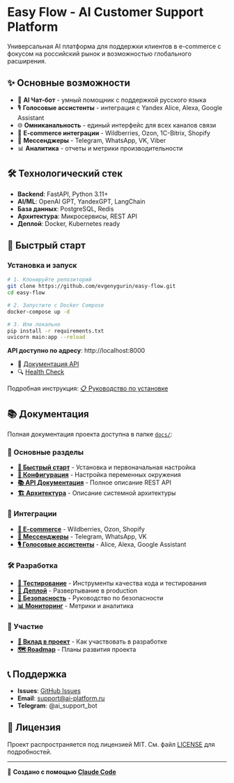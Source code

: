 # Easy Flow - AI Customer Support Platform

Универсальная AI платформа для поддержки клиентов в e-commerce с фокусом на российский рынок и возможностью глобального расширения.

## ✨ Основные возможности

- 🤖 **AI Чат-бот** - умный помощник с поддержкой русского языка
- 🎙️ **Голосовые ассистенты** - интеграция с Yandex Alice, Alexa, Google Assistant
- 🌐 **Омниканальность** - единый интерфейс для всех каналов связи
- 🛒 **E-commerce интеграции** - Wildberries, Ozon, 1C-Bitrix, Shopify
- 💬 **Мессенджеры** - Telegram, WhatsApp, VK, Viber
- 📊 **Аналитика** - отчеты и метрики производительности

## 🛠️ Технологический стек

- **Backend**: FastAPI, Python 3.11+
- **AI/ML**: OpenAI GPT, YandexGPT, LangChain
- **База данных**: PostgreSQL, Redis
- **Архитектура**: Микросервисы, REST API
- **Деплой**: Docker, Kubernetes ready

## 🚀 Быстрый старт

### Установка и запуск

```bash
# 1. Клонируйте репозиторий
git clone https://github.com/evgenygurin/easy-flow.git
cd easy-flow

# 2. Запустите с Docker Compose
docker-compose up -d

# 3. Или локально
pip install -r requirements.txt
uvicorn main:app --reload
```

**API доступно по адресу**: http://localhost:8000
- 📖 [Документация API](http://localhost:8000/docs)
- 🔍 [Health Check](http://localhost:8000/health/)

Подробная инструкция: [📋 Руководство по установке](docs/quickstart.md)

## 📚 Документация

Полная документация проекта доступна в папке [`docs/`](docs/):

### 📖 Основные разделы
- **[🚀 Быстрый старт](docs/quickstart.md)** - Установка и первоначальная настройка
- **[🔧 Конфигурация](docs/configuration.md)** - Настройка переменных окружения
- **[📚 API Документация](docs/api.md)** - Полное описание REST API
- **[🏗️ Архитектура](docs/architecture.md)** - Описание системной архитектуры

### 🔌 Интеграции
- **[🛒 E-commerce](docs/integrations/ecommerce.md)** - Wildberries, Ozon, Shopify
- **[💬 Мессенджеры](docs/integrations/messaging.md)** - Telegram, WhatsApp, VK
- **[🎙️ Голосовые ассистенты](docs/integrations/voice.md)** - Alice, Alexa, Google Assistant

### 🛠️ Разработка
- **[🧪 Тестирование](docs/testing.md)** - Инструменты качества кода и тестирования
- **[🚀 Деплой](docs/deployment.md)** - Развертывание в production
- **[🔐 Безопасность](docs/security.md)** - Руководство по безопасности
- **[📊 Мониторинг](docs/monitoring.md)** - Метрики и аналитика

### 🤝 Участие
- **[🤝 Вклад в проект](docs/contributing.md)** - Как участвовать в разработке
- **[🗺️ Roadmap](docs/roadmap.md)** - Планы развития проекта

## 📞 Поддержка

- **Issues**: [GitHub Issues](https://github.com/evgenygurin/easy-flow/issues)
- **Email**: support@ai-platform.ru  
- **Telegram**: @ai_support_bot

## 📄 Лицензия

Проект распространяется под лицензией MIT. См. файл [LICENSE](LICENSE) для подробностей.

---

🤖 **Создано с помощью [Claude Code](https://claude.ai/code)**